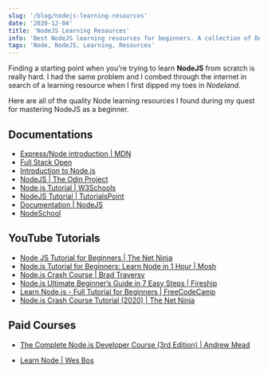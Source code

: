 ```yaml
---
slug: '/blog/nodejs-learning-resources'
date: '2020-12-04'
title: 'NodeJS Learning Resources'
info: 'Best NodeJS learning resources for beginners. A collection of Documentations, YouTube Tutorials and Full Courses for learning NodeJS.'
tags: 'Node, NodeJS, Learning, Resources'
---
```


Finding a starting point when you're trying to learn **NodeJS** from scratch is really hard. I had the same problem and I combed through the internet in search of a learning resource when I first dipped my toes in _Nodeland_.

Here are all of the quality Node learning resources I found during my quest for mastering NodeJS as a beginner.

<div class="mb2"></div>

## Documentations

- [Express/Node introduction | MDN](https://developer.mozilla.org/en-US/docs/Learn/Server-side/Express_Nodejs/Introduction)
- [Full Stack Open](https://fullstackopen.com/en/)
- [Introduction to Node.js](https://nodejs.dev/learn)
- [NodeJS | The Odin Project](https://www.theodinproject.com/courses/nodejs)
- [Node.js Tutorial | W3Schools](https://www.w3schools.com/nodejs/)
- [NodeJS Tutorial | TutorialsPoint](https://www.tutorialspoint.com/nodejs/index.htm)
- [Documentation | NodeJS](https://nodejs.org/en/docs/)
- [NodeSchool](https://nodeschool.io/)

<div class="mb2"></div>

## YouTube Tutorials

- [Node JS Tutorial for Beginners | The Net Ninja](https://www.youtube.com/playlist?list=PL4cUxeGkcC9gcy9lrvMJ75z9maRw4byYp)
- [Node.js Tutorial for Beginners: Learn Node in 1 Hour | Mosh](https://www.youtube.com/watch?v=TlB_eWDSMt4&t=831s)
- [Node.js Crash Course | Brad Traversy](https://www.youtube.com/watch?v=fBNz5xF-Kx4&t=1594s)
- [Node.js Ultimate Beginner’s Guide in 7 Easy Steps | Fireship](https://youtu.be/ENrzD9HAZK4)
- [Learn Node.js - Full Tutorial for Beginners | FreeCodeCamp](https://www.youtube.com/watch?v=RLtyhwFtXQA&t=13s)
- [Node.js Crash Course Tutorial (2020) | The Net Ninja](https://www.youtube.com/playlist?list=PL4cUxeGkcC9jsz4LDYc6kv3ymONOKxwBU)

<div class="mb2"></div>

## Paid Courses

- [The Complete Node.js Developer Course (3rd Edition) | Andrew Mead](https://www.udemy.com/course/the-complete-nodejs-developer-course-2/)

- [Learn Node | Wes Bos](https://learnnode.com/)
